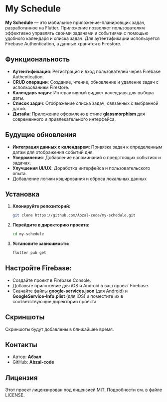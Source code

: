 # My Schedule

**My Schedule** — это мобильное приложение-планировщик задач, разработанное на Flutter. Приложение позволяет пользователям эффективно управлять своими задачами и событиями с помощью удобного календаря и списка задач. Для аутентификации используется Firebase Authentication, а данные хранятся в Firestore.

## Функциональность

- **Аутентификация**: Регистрация и вход пользователей через Firebase Authentication.
- **CRUD операции**: Создание, чтение, обновление и удаление задач с использованием Firestore.
- **Календарь задач**: Интерактивный виджет календаря для выбора даты.
- **Список задач**: Отображение списка задач, связанных с выбранной датой.
- **Дизайн**: Приложение оформлено в стиле **glassmorphism** для современного и привлекательного интерфейса.

## Будущие обновления

- **Интеграция данных с календарем**: Привязка задач к определенным датам для отображения событий дня.
- **Уведомления**: Добавление напоминаний о предстоящих событиях и задачах.
- **Улучшения UI/UX**: Доработка интерфейса и пользовательского опыта.
- Добавление логики кэширования и сброса локальных данных 

## Установка

1. **Клонируйте репозиторий:**

   ```bash
   git clone https://github.com/Abzal-code/my-schedule.git

2. **Перейдите в директорию проекта:**

    ```bash
    cd my-schedule

3. **Установите зависимости:**

    ```bash
    flutter pub get

## Настройте Firebase:

- Создайте проект в Firebase Console.
- Добавьте приложение для iOS и Android в ваш проект Firebase.
- Скачайте файлы **google-services.json** (для Android) и **GoogleService-Info.plist** (для iOS) и поместите их в соответствующие директории проекта.


## Скриншоты
Скриншоты будут добавлены в ближайшее время.

## Контакты
- Автор: **Абзал**
- GitHub: **Abzal-code**

## Лицензия
Этот проект лицензирован под лицензией MIT. Подробности см. в файле LICENSE.
